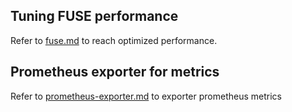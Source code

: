 ## Tuning FUSE performance

Refer to [fuse.md](performance/fuse.md) to reach optimized performance.

## Prometheus exporter for metrics 

Refer to [prometheus-exporter.md](performance/prometheus-exporter.md) to exporter prometheus metrics